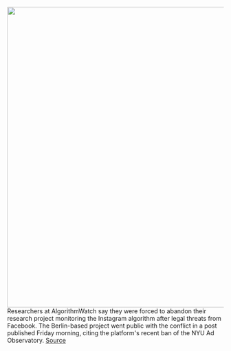 <img src='https://cdn.vox-cdn.com/thumbor/C7nsq00c5fqn7_XVDszXwyWjVTA=/0x0:2040x1360/1200x800/filters:focal(857x517:1183x843)/cdn.vox-cdn.com/uploads/chorus_image/image/69721374/wjoel_180319_2394_facebook_006.0.0.jpg' width='700px' /><br/>
Researchers at AlgorithmWatch say they were forced to abandon their research project monitoring the Instagram algorithm after legal threats from Facebook. The Berlin-based project went public with the conflict in a post published Friday morning, citing the platform's recent ban of the NYU Ad Observatory.
<a href='https://www.theverge.com/2021/8/13/22623354/facebook-instagram-algorithm-watch-research-legal-threat'> Source <a/>
